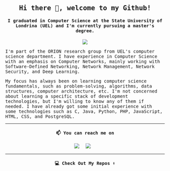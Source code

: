 <h2 align="center"><samp> Hi there 👋, welcome to my Github! </samp></h2>
<h4 align="center"><samp>I graduated in Computer Science at the State University of Londrina (UEL) and I'm currently pursuing a master's degree.</samp></h4>

<p align="center">
  <img src="./gifs/gif1.gif">
</p>


<p>
  <samp>
I'm part of the ORION research group from UEL's computer science department. I have experience in Computer Science with an emphasis on Computer Networks, mainly working with Software-Defined Networking, Network Management, Network Security, and Deep Learning.
  </samp>
</p>

<p>
  <samp>
    My focus has always been on learning computer science fundamentals, such as problem-solving, algorithms, data structures, computer architecture, etc. I'm not concerned about learning a specific stack     of development technologies, but I'm willing to know any of them if needed. I have already got some initial experience with some technologies such as C, Java, Python, PHP, JavaScript, HTML, CSS, and     PostgreSQL.
  </samp>
</p>



<hr>

<h4 align="center">   
  <samp>
   📫 You can reach me on
  </samp>
</h4>

<p align="center">
    <a target="_blank"href="https://www.linkedin.com/in/vitor-gs-ruffo/?locale=en_US"><img src="https://img.shields.io/badge/linkedin-%230077B5.svg?&style=for-the-badge&logo=linkedin&logoColor=white" /></a>&nbsp;&nbsp;&nbsp;&nbsp;
  <a href="mailto:vitor.gs.ruffo@gmail.com?subject=Hello%20Vitor,%20I%20found%20you%20on%20Github"><img src="https://img.shields.io/badge/gmail-%23D14836.svg?&style=for-the-badge&logo=gmail&logoColor=white" /></a>&nbsp;&nbsp;&nbsp;&nbsp;
</p>



  


<hr>

<h4 align="center">   
  <samp>
    💻 Check Out My Repos ⬇️
  </samp>
</h4>
